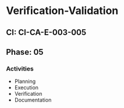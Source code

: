 # Verification-Validation

## CI: CI-CA-E-003-005
## Phase: 05

### Activities
- Planning
- Execution
- Verification
- Documentation
